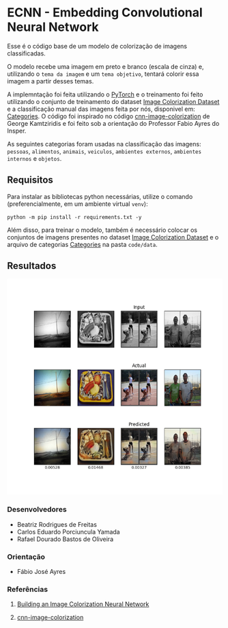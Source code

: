 # ECNN - Embedding Convolutional Neural Network

Esse é o código base de um modelo de colorização de imagens classificadas. 

O modelo recebe uma imagem em preto e branco (escala de cinza) e, utilizando o `tema da imagem` e um `tema objetivo`, tentará colorir essa imagem a partir desses temas.

A implemntação foi feita utilizando o [PyTorch](https://github.com/pytorch/pytorch) e o treinamento foi feito utilizando o conjunto de treinamento do dataset [Image Colorization Dataset](https://www.kaggle.com/datasets/aayush9753/image-colorization-dataset) e a classificação manual das imagens feita por nós, disponivel em: [Categories](https://alinsperedu-my.sharepoint.com/:x:/g/personal/rafaeldbo_al_insper_edu_br/EeRQzARO6MVGhUKujV0i_WMBwYfJvLsDrpNNzvF-rBG-KA?e=WDF7Ng). O código foi inspirado no código [cnn-image-colorization](https://github.com/gkamtzir/cnn-image-colorization) de George Kamtziridis e foi feito sob a orientação do Professor Fabio Ayres do Insper.

As seguintes categorias foram usadas na classificação das imagens: `pessoas`, `alimentos`, `animais`, `veiculos`, `ambientes externos`, `ambientes internos` e `objetos`.

## Requisitos

Para instalar as bibliotecas python necessárias, utilize o comando (preferencialmente, em um ambiente virtual `venv`):
```
python -m pip install -r requirements.txt -y
``` 
Além disso, para treinar o modelo, também é necessário colocar os conjuntos de imagens presentes no dataset [Image Colorization Dataset](https://www.kaggle.com/datasets/aayush9753/image-colorization-dataset) e o arquivo de categorias [Categories](https://alinsperedu-my.sharepoint.com/:x:/g/personal/rafaeldbo_al_insper_edu_br/EeRQzARO6MVGhUKujV0i_WMBwYfJvLsDrpNNzvF-rBG-KA?e=WDF7Ng) na pasta `code/data`.

## Resultados
![Exemplo do conjunto de teste](img/output_tcnn_advanced_5000_0.png)

### Desenvolvedores
* Beatriz Rodrigues de Freitas
* Carlos Eduardo Porciuncula Yamada
* Rafael Dourado Bastos de Oliveira

### Orientação
* Fábio José Ayres

### Referências
1) [Building an Image Colorization Neural Network](https://medium.com/@geokam/building-an-image-colorization-neural-network-part-4-implementation-7e8bb74616c)

2) [cnn-image-colorization](https://github.com/gkamtzir/cnn-image-colorization)
